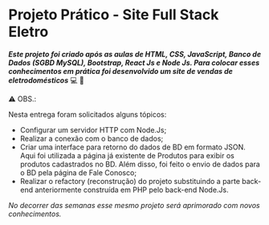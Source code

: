 # Projeto Prático - Site Full Stack Eletro


 
**_Este projeto foi criado após as aulas de HTML, CSS, JavaScript, Banco de Dados (SGBD MySQL), Bootstrap, React Js e Node Js. Para colocar esses conhecimentos em prática foi desenvolvido um site de vendas de eletrodomésticos_** :computer: :rocket:

:warning: OBS.:

Nesta entrega foram solicitados alguns tópicos:

 - Configurar um servidor HTTP com Node.Js;
 - Realizar a conexão com o banco de dados;
 - Criar uma interface para retorno do dados de BD em formato JSON. Aqui foi utilizada a página já existente de Produtos para exibir os produtos cadastrados no BD. Além disso, foi feito o envio de dados para o BD pela página de Fale Conosco;
 - Realizar o refactory (reconstrução) do projeto substituindo a parte back-end anteriormente construída em PHP pelo back-end Node.Js.

_No decorrer das semanas esse mesmo projeto será aprimorado com novos conhecimentos._

